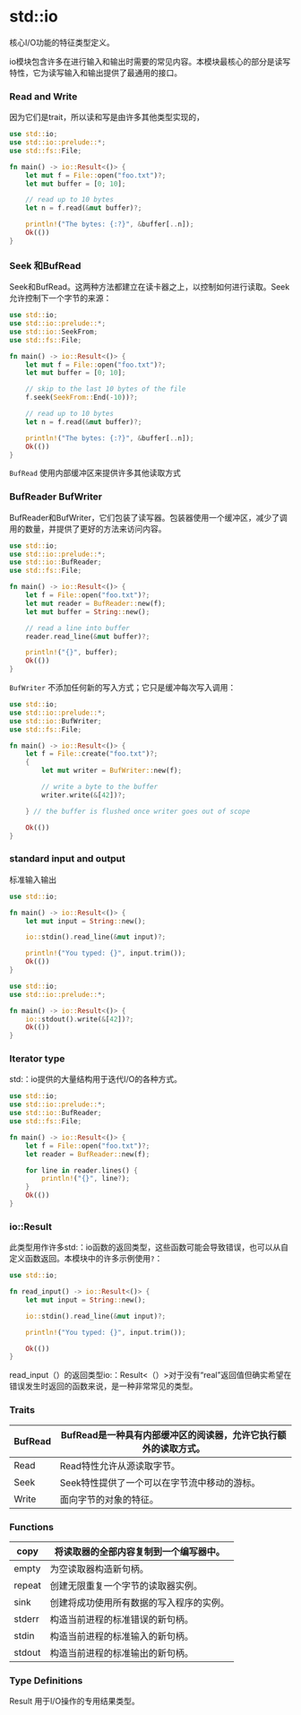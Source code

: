 # std::io

核心I/O功能的特征类型定义。

io模块包含许多在进行输入和输出时需要的常见内容。本模块最核心的部分是读写特性，它为读写输入和输出提供了最通用的接口。

### Read and Write

因为它们是trait，所以读和写是由许多其他类型实现的，

```rust
use std::io;
use std::io::prelude::*;
use std::fs::File;

fn main() -> io::Result<()> {
    let mut f = File::open("foo.txt")?;
    let mut buffer = [0; 10];

    // read up to 10 bytes
    let n = f.read(&mut buffer)?;

    println!("The bytes: {:?}", &buffer[..n]);
    Ok(())
}
```

### Seek 和BufRead

Seek和BufRead。这两种方法都建立在读卡器之上，以控制如何进行读取。Seek允许控制下一个字节的来源：

```rust
use std::io;
use std::io::prelude::*;
use std::io::SeekFrom;
use std::fs::File;

fn main() -> io::Result<()> {
    let mut f = File::open("foo.txt")?;
    let mut buffer = [0; 10];

    // skip to the last 10 bytes of the file
    f.seek(SeekFrom::End(-10))?;

    // read up to 10 bytes
    let n = f.read(&mut buffer)?;

    println!("The bytes: {:?}", &buffer[..n]);
    Ok(())
}
```

`BufRead` 使用内部缓冲区来提供许多其他读取方式

### BufReader    BufWriter

BufReader和BufWriter，它们包装了读写器。包装器使用一个缓冲区，减少了调用的数量，并提供了更好的方法来访问内容。

```rust
use std::io;
use std::io::prelude::*;
use std::io::BufReader;
use std::fs::File;

fn main() -> io::Result<()> {
    let f = File::open("foo.txt")?;
    let mut reader = BufReader::new(f);
    let mut buffer = String::new();

    // read a line into buffer
    reader.read_line(&mut buffer)?;

    println!("{}", buffer);
    Ok(())
}
```

`BufWriter` 不添加任何新的写入方式；它只是缓冲每次写入调用：

```rust
use std::io;
use std::io::prelude::*;
use std::io::BufWriter;
use std::fs::File;

fn main() -> io::Result<()> {
    let f = File::create("foo.txt")?;
    {
        let mut writer = BufWriter::new(f);

        // write a byte to the buffer
        writer.write(&[42])?;

    } // the buffer is flushed once writer goes out of scope

    Ok(())
}
```

### standard input and output

标准输入输出

```rust
use std::io;

fn main() -> io::Result<()> {
    let mut input = String::new();

    io::stdin().read_line(&mut input)?;

    println!("You typed: {}", input.trim());
    Ok(())
}
```



```rust
use std::io;
use std::io::prelude::*;

fn main() -> io::Result<()> {
    io::stdout().write(&[42])?;
    Ok(())
}
```

### Iterator type

std:：io提供的大量结构用于迭代I/O的各种方式。

```rust
use std::io;
use std::io::prelude::*;
use std::io::BufReader;
use std::fs::File;

fn main() -> io::Result<()> {
    let f = File::open("foo.txt")?;
    let reader = BufReader::new(f);

    for line in reader.lines() {
        println!("{}", line?);
    }
    Ok(())
}
```

### io::Result

此类型用作许多std:：io函数的返回类型，这些函数可能会导致错误，也可以从自定义函数返回。本模块中的许多示例使用`?`：

```rust
use std::io;

fn read_input() -> io::Result<()> {
    let mut input = String::new();

    io::stdin().read_line(&mut input)?;

    println!("You typed: {}", input.trim());

    Ok(())
}
```

read_input（）的返回类型io:：Result<（）>对于没有“real”返回值但确实希望在错误发生时返回的函数来说，是一种非常常见的类型。

### Traits

| BufRead | BufRead是一种具有内部缓冲区的阅读器，允许它执行额外的读取方式。 |
| ------- | ------------------------------------------------------------ |
| Read    | Read特性允许从源读取字节。                                   |
| Seek    | Seek特性提供了一个可以在字节流中移动的游标。                 |
| Write   | 面向字节的对象的特征。                                       |

### Functions

| copy   | 将读取器的全部内容复制到一个编写器中。   |
| ------ | ---------------------------------------- |
| empty  | 为空读取器构造新句柄。                   |
| repeat | 创建无限重复一个字节的读取器实例。       |
| sink   | 创建将成功使用所有数据的写入程序的实例。 |
| stderr | 构造当前进程的标准错误的新句柄。         |
| stdin  | 构造当前进程的标准输入的新句柄。         |
| stdout | 构造当前进程的标准输出的新句柄。         |

### Type Definitions

Result  用于I/O操作的专用结果类型。
